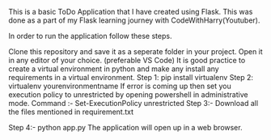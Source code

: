 This is a basic ToDo Application that I have created using Flask. This was done as a part of my Flask learning journey with CodeWithHarry(Youtuber).

In order to run the application follow these steps.

Clone this repository and save it as a seperate folder in your project.
Open it in any editor of your choice. (preferable VS Code)
It is good practice to create a virtual environment in python and make any install any requirements in a virtual environment.
Step 1: pip install virtualenv
Step 2: virtualenv yourenvironmentname
If error is coming up then set you execution policy to unrestricted by opening powershell in administrative mode.
Command :- Set-ExecutionPolicy unrestricted
Step 3:- Download all the files mentioned in requirement.txt

Step 4:- python app.py
The application will open up in a web browser.